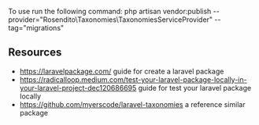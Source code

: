 
To use run the following command:
php artisan vendor:publish --provider="Rosendito\Taxonomies\TaxonomiesServiceProvider" --tag="migrations"

## Resources
- https://laravelpackage.com/ guide for create a laravel package
- https://radicalloop.medium.com/test-your-laravel-package-locally-in-your-laravel-project-dec120686695 guide for test your laravel package locally
- https://github.com/myerscode/laravel-taxonomies a reference similar package
